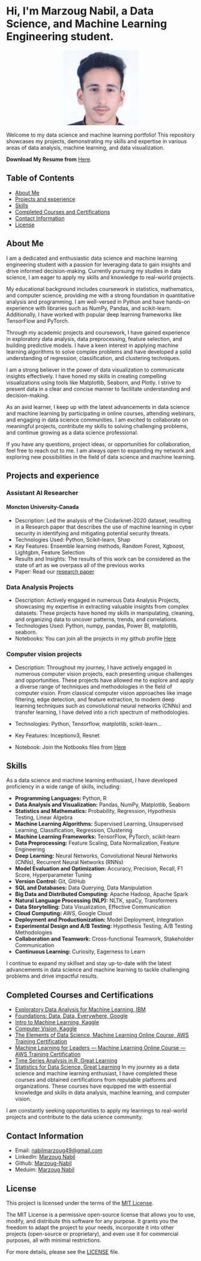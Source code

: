 <p align="center">
  <h1>Hi, I'm Marzoug Nabil, a Data Science, and Machine Learning Engineering student.</h1>
</p>
<p align="center">
<img src="my_pic.png" alt="Your Image" width="200" height="200">
</p>
Welcome to my data science and machine learning portfolio! This repository showcases my projects, demonstrating my skills and expertise in various areas of data analysis, machine learning, and data visualization.

**Download My Resume from** [Here](My_resume.pdf).


## Table of Contents

- [About Me](#about-me)
- [Projects and experience](#projects-and-experience)
- [Skills](#skills)
- [Completed Courses and Certifications](#completed-courses-and-certifications)
- [Contact Information](#contact-information)
- [License](#license)

## About Me

I am a dedicated and enthusiastic data science and machine learning engineering student with a passion for leveraging data to gain insights and drive informed decision-making. Currently pursuing my studies in data science, I am eager to apply my skills and knowledge to real-world projects.

My educational background includes coursework in statistics, mathematics, and computer science, providing me with a strong foundation in quantitative analysis and programming. I am well-versed in Python and have hands-on experience with libraries such as NumPy, Pandas, and scikit-learn. Additionally, I have worked with popular deep learning frameworks like TensorFlow and PyTorch.

Through my academic projects and coursework, I have gained experience in exploratory data analysis, data preprocessing, feature selection, and building predictive models. I have a keen interest in applying machine learning algorithms to solve complex problems and have developed a solid understanding of regression, classification, and clustering techniques.

I am a strong believer in the power of data visualization to communicate insights effectively. I have honed my skills in creating compelling visualizations using tools like Matplotlib, Seaborn, and Plotly. I strive to present data in a clear and concise manner to facilitate understanding and decision-making.

As an avid learner, I keep up with the latest advancements in data science and machine learning by participating in online courses, attending webinars, and engaging in data science communities. I am excited to collaborate on meaningful projects, contribute my skills to solving challenging problems, and continue growing as a data science professional.

If you have any questions, project ideas, or opportunities for collaboration, feel free to reach out to me. I am always open to expanding my network and exploring new possibilities in the field of data science and machine learning.

## Projects and experience

### Assistant AI Researcher
#### Moncton University-Canada

- Description: Led the analysis of the Cicdarknet-2020 dataset, resulting in a Research paper that describes the use of machine
learning in cyber security in identifying and mitigating potential security threats.
- Technologies Used: Python, Scikit-learn, Shap
- Key Features: Ensemble learning methods, Random Forest, Xgboost, Lightgbm, Feature Selection
- Results and Insights: The results of this work can be considered as the state of art as we overpass all of the previous works
- Paper: Read our [research paper](research_paper.pdf)

### Data Analysis Projects

- Description: Actively engaged in numerous Data Analysis Projects, showcasing my expertise in
extracting valuable insights from complex datasets. These projects have honed my skills in manipulating, cleaning,
and organizing data to uncover patterns, trends, and correlations.
- Technologies Used: Python, numpy, pandas, Power BI, matplotlib, seaborn.
- Notebooks: You can join all the projects in my github profile [Here](https://github.com/Marzoug-Nabil?tab=repositories)

### Computer vision projects

- Description: Throughout my journey, I have actively engaged in numerous computer vision projects, each presenting unique challenges and opportunities. These projects have allowed me to explore and apply a diverse range of techniques and methodologies in the field of computer vision. From classical computer vision approaches like image filtering, edge detection, and feature extraction, to modern deep learning techniques such as convolutional neural networks (CNNs) and transfer learning, I have delved into a rich spectrum of methodologies.


- Technologies: Python, Tensorflow, matplotlib, scikit-learn...
- Key Features: Inceptionv3, Resnet
- Notebook: Join the Notbooks files from [Here](https://github.com/Marzoug-Nabil?tab=repositories)


## Skills


As a data science and machine learning enthusiast, I have developed proficiency in a wide range of skills, including:

- **Programming Languages:** Python, R
- **Data Analysis and Visualization:** Pandas, NumPy, Matplotlib, Seaborn
- **Statistics and Mathematics:** Probability, Regression, Hypothesis Testing, Linear Algebra
- **Machine Learning Algorithms:** Supervised Learning, Unsupervised Learning, Classification, Regression, Clustering
- **Machine Learning Frameworks:** TensorFlow, PyTorch, scikit-learn
- **Data Preprocessing:** Feature Scaling, Data Normalization, Feature Engineering
- **Deep Learning:** Neural Networks, Convolutional Neural Networks (CNNs), Recurrent Neural Networks (RNNs)
- **Model Evaluation and Optimization:** Accuracy, Precision, Recall, F1 Score, Hyperparameter Tuning
- **Version Control:** Git, GitHub
- **SQL and Databases:** Data Querying, Data Manipulation
- **Big Data and Distributed Computing:** Apache Hadoop, Apache Spark
- **Natural Language Processing (NLP):** NLTK, spaCy, Transformers
- **Data Storytelling:** Data Visualization, Effective Communication
- **Cloud Computing:** AWS, Google Cloud
- **Deployment and Productionization:** Model Deployment, Integration
- **Experimental Design and A/B Testing:** Hypothesis Testing, A/B Testing Methodologies
- **Collaboration and Teamwork:** Cross-functional Teamwork, Stakeholder Communication
- **Continuous Learning:** Curiosity, Eagerness to Learn

I continue to expand my skillset and stay up-to-date with the latest advancements in data science and machine learning to tackle challenging problems and drive impactful results.

## Completed Courses and Certifications

- [Exploratory Data Analysis for Machine Learning, IBM](https://www.coursera.org/account/accomplishments/verify/34LJCZUPVA6N)
- [Foundations: Data, Data, Everywhere, Google](https://www.coursera.org/account/accomplishments/verify/6LEDVANJDJVD)
- [Intro to Machine Learning, Kaggle](https://www.kaggle.com/learn/intro-to-machine-learning)
- [Computer Vision, Kaggle](https://www.kaggle.com/learn/certification/marzougnabil/computer-vision)
- [The Elements of Data Science, Machine Learning Online Course, AWS Training Certification](https://www.amazon.com/courses/certificates/dd9d0fd6-271d-4dc2-b01c-b23031c67630)
- [Machine Learning for Leaders — Machine Learning Online Course — AWS Training Certification](https://www.amazon.com/courses/certificates/928203ac-5bbf-4ae5-a864-6b121d324263)
- [ Time Series Analysis in R, Great Learning](https://olympus.mygreatlearning.com/courses/12392/certificate)
- [Statistics for Data Science, Great Learning](https://olympus.mygreatlearning.com/courses/80409/certificate)
In my journey as a data science and machine learning enthusiast, I have completed these courses and obtained certifications from reputable platforms and organizations. These courses have equipped me with essential knowledge and skills in data analysis, machine learning, and computer vision.

I am constantly seeking opportunities to apply my learnings to real-world projects and contribute to the data science community.

## Contact Information

- Email: nabilmarzoug49@gmail.com
- LinkedIn: [Marzoug Nabil](https://www.linkedin.com/in/marzoug-nabil-427103229/)
- Github: [Marzoug-Nabil](https://github.com/Marzoug-Nabil)
- Meduim: [Marzoug Nabil](https://medium.com/@nabilmarzoug49)


## License

This project is licensed under the terms of the [MIT License](LICENSE).

The MIT License is a permissive open-source license that allows you to use, modify, and distribute this software for any purpose. It grants you the freedom to adapt the project to your needs, incorporate it into other projects (open-source or proprietary), and even use it for commercial purposes, all with minimal restrictions.

For more details, please see the [LICENSE](LICENSE) file.

